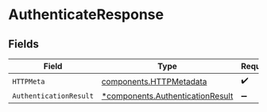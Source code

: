 # AuthenticateResponse


## Fields

| Field                                                                               | Type                                                                                | Required                                                                            | Description                                                                         |
| ----------------------------------------------------------------------------------- | ----------------------------------------------------------------------------------- | ----------------------------------------------------------------------------------- | ----------------------------------------------------------------------------------- |
| `HTTPMeta`                                                                          | [components.HTTPMetadata](../../models/components/httpmetadata.md)                  | :heavy_check_mark:                                                                  | N/A                                                                                 |
| `AuthenticationResult`                                                              | [*components.AuthenticationResult](../../models/components/authenticationresult.md) | :heavy_minus_sign:                                                                  | successful                                                                          |